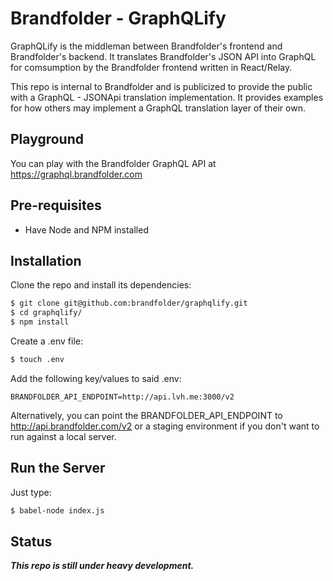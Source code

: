Brandfolder - GraphQLify
===============
GraphQLify is the middleman between Brandfolder's frontend and Brandfolder's backend. It translates Brandfolder's JSON API into GraphQL for comsumption by the Brandfolder frontend written in React/Relay.

This repo is internal to Brandfolder and is publicized to provide the public with a GraphQL - JSONApi translation implementation.
It provides examples for how others may implement a GraphQL translation layer of their own.

Playground
---------------
You can play with the Brandfolder GraphQL API at https://graphql.brandfolder.com

Pre-requisites
---------------
- Have Node and NPM installed

Installation
--------------
Clone the repo and install its dependencies:
```sh
$ git clone git@github.com:brandfolder/graphqlify.git
$ cd graphqlify/
$ npm install
```

Create a .env file:
```sh
$ touch .env
```

Add the following key/values to said .env:
```
BRANDFOLDER_API_ENDPOINT=http://api.lvh.me:3000/v2
```

Alternatively, you can point the BRANDFOLDER_API_ENDPOINT to http://api.brandfolder.com/v2 or a staging environment if you don't want to run against a local server. 

Run the Server
---------------
Just type:
```sh
$ babel-node index.js
```

Status
---------------
***This repo is still under heavy development.***
